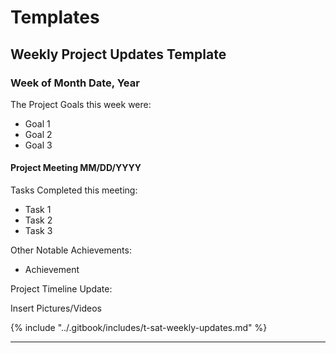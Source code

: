 # Templates

## Weekly Project Updates Template

### Week of Month Date, Year

The Project Goals this week were:

* Goal 1
* Goal 2
* Goal 3

#### Project Meeting MM/DD/YYYY

Tasks Completed this meeting:

* Task 1
* Task 2
* Task 3

Other Notable Achievements:

* Achievement

Project Timeline Update:

Insert Pictures/Videos

{% include "../.gitbook/includes/t-sat-weekly-updates.md" %}



***









